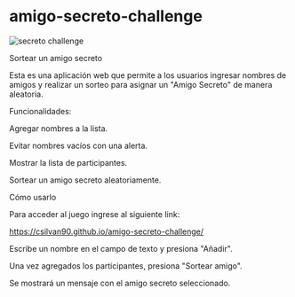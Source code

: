# amigo-secreto-challenge
![secreto challenge](https://github.com/user-attachments/assets/d663bb16-f128-44d5-9dfc-9a9574997048)

Sortear un amigo secreto

Esta es una aplicación web que permite a los usuarios ingresar nombres de amigos y realizar un sorteo para asignar un "Amigo Secreto" de manera aleatoria.

Funcionalidades:

Agregar nombres a la lista.

Evitar nombres vacíos con una alerta.

Mostrar la lista de participantes.

Sortear un amigo secreto aleatoriamente.


Cómo usarlo

Para acceder al juego ingrese al siguiente link:

https://csilvan90.github.io/amigo-secreto-challenge/

Escribe un nombre en el campo de texto y presiona "Añadir".

Una vez agregados los participantes, presiona "Sortear amigo".

Se mostrará un mensaje con el amigo secreto seleccionado.

